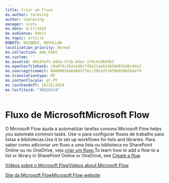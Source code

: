 ```yaml
---
title: Criar um fluxo
ms.author: toresing
author: tomresing
manager: scotv
ms.date: 4/17/2018
ms.audience: Admin
ms.topic: article
ROBOTS: NOINDEX, NOFOLLOW
localization_priority: Normal
ms.collection: Adm_O365
ms.custom: ''
ms.assetid: 4924fef5-d4ba-471b-84ec-1f9c4c0b59b3
ms.openlocfilehash: c9a874c1b2a5d6c7d5e22aeb23b50d61b88c9da3
ms.sourcegitcommit: 0b06093dabd685f76cc39b1d7c0f8b03883b6e79
ms.translationtype: MT
ms.contentlocale: pt-PT
ms.lasthandoff: 10/25/2019
ms.locfileid: "36516214"
---
```

# <a name="microsoft-flow"></a><span data-ttu-id="24bc4-102">Fluxo de Microsoft</span><span class="sxs-lookup"><span data-stu-id="24bc4-102">Microsoft Flow</span></span>

<span data-ttu-id="24bc4-103">O Microsoft Flow ajuda a automatizar tarefas comuns.</span><span class="sxs-lookup"><span data-stu-id="24bc4-103">Microsoft Flow helps you automate common tasks.</span></span> <span data-ttu-id="24bc4-104">Use-o para configurar fluxos de trabalho para listas e bibliotecas.</span><span class="sxs-lookup"><span data-stu-id="24bc4-104">Use it to set up workflows for lists and libraries.</span></span> <span data-ttu-id="24bc4-105">Para saber como adicionar um fluxo a uma lista ou biblioteca no SharePoint Online ou no OneDrive, veja [criar um fluxo.](https://go.microsoft.com/fwlink/?linkid=869408)</span><span class="sxs-lookup"><span data-stu-id="24bc4-105">To learn how to add a flow to a list or library in SharePoint Online or OneDrive, see [Create a flow](https://go.microsoft.com/fwlink/?linkid=869408).</span></span>
  
[<span data-ttu-id="24bc4-106">Vídeos sobre o Microsoft Flow</span><span class="sxs-lookup"><span data-stu-id="24bc4-106">Videos about Microsoft Flow</span></span>](https://go.microsoft.com/fwlink/?linkid=864641)
  
[<span data-ttu-id="24bc4-107">Site da Microsoft Flow</span><span class="sxs-lookup"><span data-stu-id="24bc4-107">Microsoft Flow website</span></span>](https://go.microsoft.com/fwlink/?linkid=864642)
  

